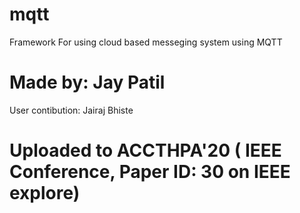 # mqtt
Framework For using cloud based messeging system using MQTT
# Made by: Jay Patil
User contibution: Jairaj Bhiste
# Uploaded to ACCTHPA'20 ( IEEE Conference, Paper ID: 30 on IEEE explore)
